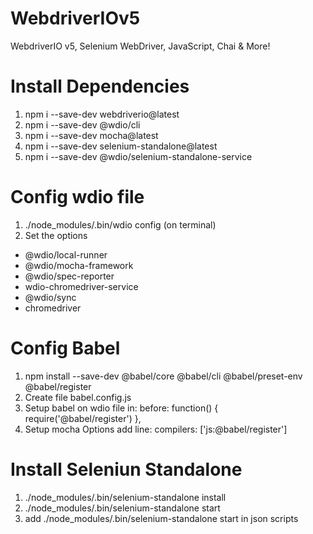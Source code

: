 # WebdriverIOv5
WebdriverIO v5, Selenium WebDriver, JavaScript, Chai &amp; More!

# Install Dependencies

1. npm i --save-dev webdriverio@latest
2. npm i --save-dev @wdio/cli
3. npm i --save-dev mocha@latest
4. npm i --save-dev selenium-standalone@latest
5. npm i --save-dev @wdio/selenium-standalone-service

# Config wdio file
1. ./node_modules/.bin/wdio config (on terminal)
2. Set the options
- @wdio/local-runner
- @wdio/mocha-framework
- @wdio/spec-reporter
- wdio-chromedriver-service
- @wdio/sync
- chromedriver

# Config Babel
1. npm install --save-dev @babel/core @babel/cli @babel/preset-env @babel/register
2. Create file babel.config.js
3. Setup babel on wdio file in: before: function() {
    require('@babel/register')
},
4. Setup mocha Options add line: compilers: ['js:@babel/register']  

# Install Seleniun Standalone
1. ./node_modules/.bin/selenium-standalone install 
2. ./node_modules/.bin/selenium-standalone start
3. add ./node_modules/.bin/selenium-standalone start in json scripts

